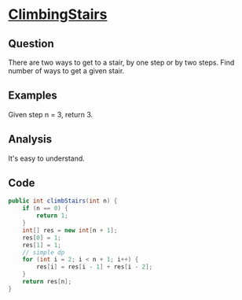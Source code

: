 # [ClimbingStairs](http://lintcode.com/en/problem/climbing-stairs/)

## Question

There are two ways to get to a stair, by one step or by two steps. Find number of ways to get a given stair.

## Examples

Given step n = 3, return 3.

## Analysis

It's easy to understand.

## Code

```java
public int climbStairs(int n) {
    if (n == 0) {
        return 1;
    }
    int[] res = new int[n + 1];
    res[0] = 1;
    res[1] = 1;
    // simple dp
    for (int i = 2; i < n + 1; i++) {
        res[i] = res[i - 1] + res[i - 2];
    }
    return res[n];
}
```